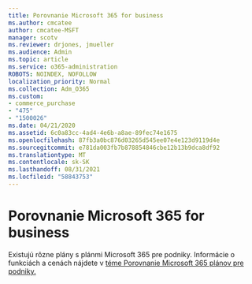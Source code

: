 ```yaml
---
title: Porovnanie Microsoft 365 for business
ms.author: cmcatee
author: cmcatee-MSFT
manager: scotv
ms.reviewer: drjones, jmueller
ms.audience: Admin
ms.topic: article
ms.service: o365-administration
ROBOTS: NOINDEX, NOFOLLOW
localization_priority: Normal
ms.collection: Adm_O365
ms.custom:
- commerce_purchase
- "475"
- "1500026"
ms.date: 04/21/2020
ms.assetid: 6c0a83cc-4ad4-4e6b-a8ae-89fec74e1675
ms.openlocfilehash: 87fb3a0bc876d03265d545ee07e4e123d9119d4e
ms.sourcegitcommit: e781da003fb7b878854846cbe12b13b9dca8df92
ms.translationtype: MT
ms.contentlocale: sk-SK
ms.lasthandoff: 08/31/2021
ms.locfileid: "58843753"
---
```

# <a name="compare-microsoft-365-for-business"></a>Porovnanie Microsoft 365 for business

Existujú rôzne plány s plánmi Microsoft 365 pre podniky. Informácie o funkciách a cenách nájdete v [téme Porovnanie Microsoft 365 plánov pre podniky.](https://www.microsoft.com/microsoft-365/business/compare-all-microsoft-365-business-products)  